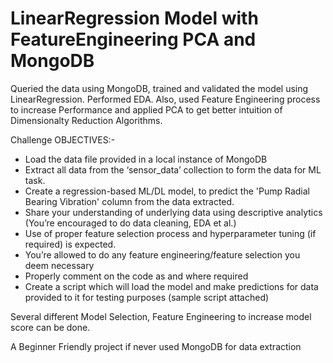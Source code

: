 # LinearRegression Model with FeatureEngineering PCA and MongoDB
Queried the data using MongoDB, trained and validated the model using LinearRegression. Performed EDA. Also, used Feature Engineering process to increase Performance and applied PCA to get better intuition of Dimensionalty Reduction Algorithms.

Challenge OBJECTIVES:-
- Load the data file provided in a local instance of MongoDB
- Extract all data from the ‘sensor_data’ collection to form the data for ML task.
- Create a regression-based ML/DL model, to predict the 'Pump Radial Bearing Vibration' column from the data extracted.
- Share your understanding of underlying data using descriptive analytics (You’re encouraged to do data cleaning, EDA et al.)
- Use of proper feature selection process and hyperparameter tuning (if required) is expected. 
- You’re allowed to do any feature engineering/feature selection you deem necessary
- Properly comment on the code as and where required
- Create a script which will load the model and make predictions for data provided to it for testing purposes (sample script attached)


Several different Model Selection, Feature Engineering to increase model score can be done.

A Beginner Friendly project if never used MongoDB for data extraction
